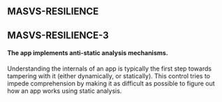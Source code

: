 ##  MASVS-RESILIENCE

## MASVS-RESILIENCE-3

#### The app implements anti-static analysis mechanisms.

Understanding the internals of an app is typically the first step towards tampering with it (either dynamically, or statically). This control tries to impede comprehension by making it as difficult as possible to figure out how an app works using static analysis.